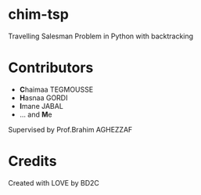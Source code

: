 # chim-tsp
Travelling Salesman Problem in Python with backtracking

# Contributors
* **C**haimaa TEGMOUSSE
* **H**asnaa GORDI
* **I**mane JABAL
* ... and **M**e

Supervised by Prof.Brahim AGHEZZAF

# Credits
Created with LOVE by BD2C
